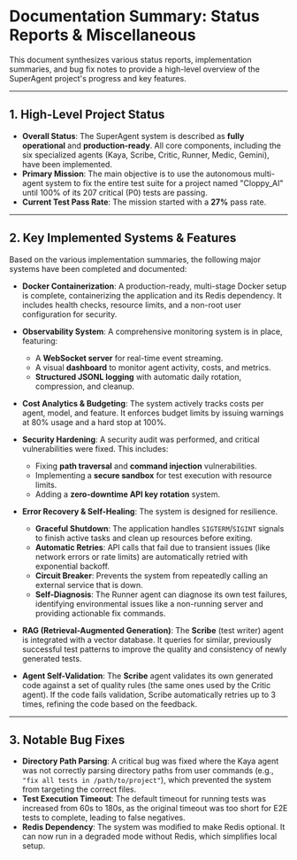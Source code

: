 # Documentation Summary: Status Reports & Miscellaneous

This document synthesizes various status reports, implementation summaries, and bug fix notes to provide a high-level overview of the SuperAgent project's progress and key features.

---

## 1. High-Level Project Status

-   **Overall Status**: The SuperAgent system is described as **fully operational** and **production-ready**. All core components, including the six specialized agents (Kaya, Scribe, Critic, Runner, Medic, Gemini), have been implemented.
-   **Primary Mission**: The main objective is to use the autonomous multi-agent system to fix the entire test suite for a project named "Cloppy_AI" until 100% of its 207 critical (P0) tests are passing.
-   **Current Test Pass Rate**: The mission started with a **27%** pass rate.

---

## 2. Key Implemented Systems & Features

Based on the various implementation summaries, the following major systems have been completed and documented:

-   **Docker Containerization**: A production-ready, multi-stage Docker setup is complete, containerizing the application and its Redis dependency. It includes health checks, resource limits, and a non-root user configuration for security.

-   **Observability System**: A comprehensive monitoring system is in place, featuring:
    -   A **WebSocket server** for real-time event streaming.
    -   A visual **dashboard** to monitor agent activity, costs, and metrics.
    -   **Structured JSONL logging** with automatic daily rotation, compression, and cleanup.

-   **Cost Analytics & Budgeting**: The system actively tracks costs per agent, model, and feature. It enforces budget limits by issuing warnings at 80% usage and a hard stop at 100%.

-   **Security Hardening**: A security audit was performed, and critical vulnerabilities were fixed. This includes:
    -   Fixing **path traversal** and **command injection** vulnerabilities.
    -   Implementing a **secure sandbox** for test execution with resource limits.
    -   Adding a **zero-downtime API key rotation** system.

-   **Error Recovery & Self-Healing**: The system is designed for resilience.
    -   **Graceful Shutdown**: The application handles `SIGTERM`/`SIGINT` signals to finish active tasks and clean up resources before exiting.
    -   **Automatic Retries**: API calls that fail due to transient issues (like network errors or rate limits) are automatically retried with exponential backoff.
    -   **Circuit Breaker**: Prevents the system from repeatedly calling an external service that is down.
    -   **Self-Diagnosis**: The Runner agent can diagnose its own test failures, identifying environmental issues like a non-running server and providing actionable fix commands.

-   **RAG (Retrieval-Augmented Generation)**: The **Scribe** (test writer) agent is integrated with a vector database. It queries for similar, previously successful test patterns to improve the quality and consistency of newly generated tests.

-   **Agent Self-Validation**: The **Scribe** agent validates its own generated code against a set of quality rules (the same ones used by the Critic agent). If the code fails validation, Scribe automatically retries up to 3 times, refining the code based on the feedback.

---

## 3. Notable Bug Fixes

-   **Directory Path Parsing**: A critical bug was fixed where the Kaya agent was not correctly parsing directory paths from user commands (e.g., `"fix all tests in /path/to/project"`), which prevented the system from targeting the correct files.
-   **Test Execution Timeout**: The default timeout for running tests was increased from 60s to 180s, as the original timeout was too short for E2E tests to complete, leading to false negatives.
-   **Redis Dependency**: The system was modified to make Redis optional. It can now run in a degraded mode without Redis, which simplifies local setup.
